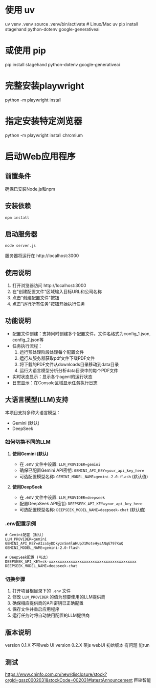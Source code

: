 # 使用 uv
uv venv .venv
source .venv/bin/activate  # Linux/Mac
uv pip install stagehand python-dotenv google-generativeai

# 或使用 pip
pip install stagehand python-dotenv google-generativeai

# 完整安装playwright
python -m playwright install

# 指定安装特定浏览器
python -m playwright install chromium

# 启动Web应用程序

## 前置条件
确保已安装Node.js和npm

## 安装依赖
```bash
npm install
```

## 启动服务器
```bash
node server.js
```

服务器将运行在 http://localhost:3000

## 使用说明
1. 打开浏览器访问 http://localhost:3000
2. 在"创建配置文件"区域输入目标URL和公司名称
3. 点击"创建配置文件"按钮
4. 点击"运行所有任务"按钮开始执行任务

## 功能说明
- 配置文件创建：支持同时创建多个配置文件，文件名格式为config_1.json, config_2.json等
- 任务执行流程：
  1. 运行预处理阶段处理每个配置文件
  2. 运行从服务器获取pdf文件下载PDF文件
  3. 将下载的PDF文件从downloads目录移动到data目录
  4. 运行大语言模型分析分析data目录中的每个PDF文件
- 实时状态显示：显示各个agent的运行状态
- 日志显示：在Console区域显示任务执行日志

## 大语言模型(LLM)支持
本项目支持多种大语言模型：
- Gemini (默认)
- DeepSeek

### 如何切换不同的LLM

1. **使用Gemini (默认)**
   - 在 .env 文件中设置: `LLM_PROVIDER=gemini`
   - 确保已配置Gemini API密钥: `GEMINI_API_KEY=your_api_key_here`
   - 可选配置模型名称: `GEMINI_MODEL_NAME=gemini-2.0-flash` (默认值)

2. **使用DeepSeek**
   - 在 .env 文件中设置: `LLM_PROVIDER=deepseek`
   - 配置DeepSeek API密钥: `DEEPSEEK_API_KEY=your_api_key_here`
   - 可选配置模型名称: `DEEPSEEK_MODEL_NAME=deepseek-chat` (默认值)

### .env配置示例

```env
# Gemini配置 (默认)
LLM_PROVIDER=gemini
GEMINI_API_KEY=AIzaSyDDkyznSm4lWHUpJ1MoteHysANqG797KuQ
GEMINI_MODEL_NAME=gemini-2.0-flash

# DeepSeek配置 (可选)
DEEPSEEK_API_KEY=sk-xxxxxxxxxxxxxxxxxxxxxxxxxxxxxxxxxxxxxxxx
DEEPSEEK_MODEL_NAME=deepseek-chat
```

### 切换步骤
1. 打开项目根目录下的 `.env` 文件
2. 修改 `LLM_PROVIDER` 的值为想要使用的LLM提供商
3. 确保相应提供商的API密钥已正确配置
4. 保存文件并重启应用程序
5. 运行任务时将自动使用配置的LLM提供商

## 版本说明
 version 0.1.X 不带web UI
 version 0.2.X 带js webUI 初始版本 有问题 能run 


## 测试
https://www.cninfo.com.cn/new/disclosure/stock?orgId=gssz0002031&stockCode=002031#latestAnnouncement
巨轮智能
